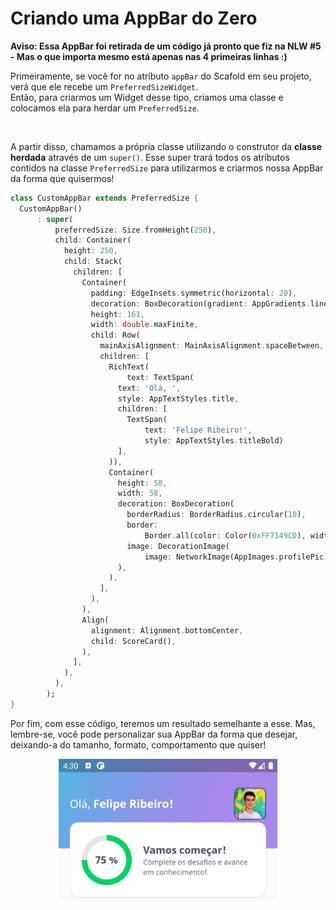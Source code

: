 # Criando uma AppBar do Zero

<b>Aviso: Essa AppBar foi retirada de um código já pronto que fiz na NLW #5 - Mas o que importa mesmo está apenas nas 4 primeiras linhas :)</b>

Primeiramente, se você for no atríbuto `appBar` do Scafold em seu projeto, verá que ele recebe um `PreferredSizeWidget`. </br>
Então, para criarmos um Widget desse tipo, criamos uma classe e colocamos ela para herdar um `PreferredSize`.

<br>

A partir disso, chamamos a própria classe utilizando o construtor da <b>classe herdada</b> através de um `super()`. Esse super trará todos os atríbutos contidos na classe `PreferredSize` para utilizarmos e criarmos nossa AppBar da forma que quisermos!

```dart
class CustomAppBar extends PreferredSize {
  CustomAppBar()
      : super(
          preferredSize: Size.fromHeight(250),
          child: Container(
            height: 250,
            child: Stack(
              children: [
                Container(
                  padding: EdgeInsets.symmetric(horizontal: 20),
                  decoration: BoxDecoration(gradient: AppGradients.linear),
                  height: 161,
                  width: double.maxFinite,
                  child: Row(
                    mainAxisAlignment: MainAxisAlignment.spaceBetween,
                    children: [
                      RichText(
                          text: TextSpan(
                        text: 'Olá, ',
                        style: AppTextStyles.title,
                        children: [
                          TextSpan(
                              text: 'Felipe Ribeiro!',
                              style: AppTextStyles.titleBold)
                        ],
                      )),
                      Container(
                        height: 58,
                        width: 58,
                        decoration: BoxDecoration(
                          borderRadius: BorderRadius.circular(10),
                          border:
                              Border.all(color: Color(0xFF7149CD), width: 2),
                          image: DecorationImage(
                              image: NetworkImage(AppImages.profilePic)),
                        ),
                      ),
                    ],
                  ),
                ),
                Align(
                  alignment: Alignment.bottomCenter,
                  child: ScoreCard(),
                ),
              ],
            ),
          ),
        );
}
```

Por fim, com esse código, teremos um resultado semelhante a esse. Mas, lembre-se, você pode personalizar sua AppBar da forma que desejar, deixando-a do tamanho, formato, comportamento que quiser!

<div align='center'>
    <img src='../../../assets/devquiz_appbar.png' width=350>
</div>
